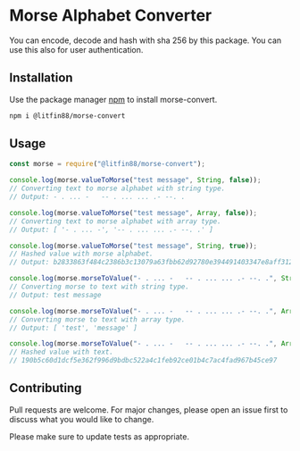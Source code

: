 # Morse Alphabet Converter

You can encode, decode and hash with sha 256 by this package. You can use this also for user authentication.

## Installation

Use the package manager [npm](https://pip.pypa.io/en/stable/) to install morse-convert.

```bash
npm i @litfin88/morse-convert
```

## Usage

```javascript
const morse = require("@litfin88/morse-convert");

console.log(morse.valueToMorse("test message", String, false));
// Converting text to morse alphabet with string type.
// Output: - . ... -   -- . ... ... .- --. .

console.log(morse.valueToMorse("test message", Array, false));
// Converting text to morse alphabet with array type.
// Output: [ '- . ... -', '-- . ... ... .- --. .' ]

console.log(morse.valueToMorse("test message", String, true));
// Hashed value with morse alphabet.
// Output: b2833863f484c2386b3c13079a63fbb62d92780e394491403347e8aff312ffae

console.log(morse.morseToValue("- . ... -   -- . ... ... .- --. .", String, false));
// Converting morse to text with string type.
// Output: test message

console.log(morse.morseToValue("- . ... -   -- . ... ... .- --. .", Array, false));
// Converting morse to text with array type.
// Output: [ 'test', 'message' ]

console.log(morse.morseToValue("- . ... -   -- . ... ... .- --. .", Array, true));
// Hashed value with text.
// 190b5c60d1dcf5e362f996d9bdbc522a4c1feb92ce01b4c7ac4fad967b45ce97
```

## Contributing
Pull requests are welcome. For major changes, please open an issue first to discuss what you would like to change.

Please make sure to update tests as appropriate.
